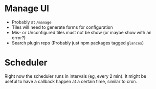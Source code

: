 # Manage UI

* Probably at `/manage`
* Tiles will need to generate forms for configuration
* Mis- or Unconfigured tiles must not be show (or maybe show with an error?)
* Search plugin repo (Probably just npm packages tagged `glances`)

# Scheduler

Right now the scheduler runs in intervals (eg, every 2 min). It might be useful  to have a callback happen at a certain time, similar to cron.
